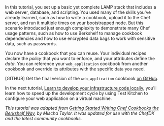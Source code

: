 In this tutorial, you set up a basic yet complete LAMP stack that includes a web server, database, and scripting. You used many of the skills you've already learned, such as how to write a cookbook, upload it to the Chef server, and run it multiple times on your bootstrapped node. But this scenario introduced just enough complexity to demonstrate many Chef usage patterns, such as how to use Berkshelf to manage cookbook dependencies and how to use encrypted data bags to work with sensitive data, such as passwords.

You now have a cookbook that you can reuse. Your individual recipes declare the _policy_ that you want to enforce, and your attributes define the _data_. You can reference your `web_application` cookbook from another cookbook and override its attributes with the specific data you need.

[GITHUB] Get the final version of the `web_application` cookbook [on GitHub](https://github.com/learn-chef/manage-a-web-app-rhel).

In the next tutorial, [Learn to develop your infrastructure code locally](/local-development/rhel/), you'll learn how to speed up the development cycle by using Test Kitchen to configure your web application on a virtual machine.

<p style="font-size: 14px; font-style: italic;">
This tutorial was adapted from <a href="http://misheska.com/blog/2013/06/16/getting-started-writing-chef-cookbooks-the-berkshelf-way/">Getting Started Writing Chef Cookbooks the Berkshelf Way</a>, by Mischa Taylor. It was updated for use with the ChefDK and the latest community cookbooks.
</p>

